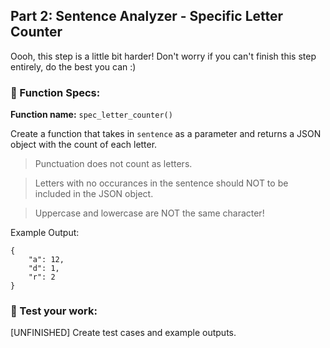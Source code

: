 ## Part 2: Sentence Analyzer - Specific Letter Counter
Oooh, this step is a little bit harder! Don't worry if you can't finish this step entirely, do the best you can :)

### 🔨 Function Specs:
**Function name:** `spec_letter_counter()`

Create a function that takes in `sentence` as a parameter and returns a JSON object with the count of each letter.
> Punctuation does not count as letters. 

> Letters with no occurances in the sentence should NOT to be included in the JSON object. 

> Uppercase and lowercase are NOT the same character!

Example Output:
```json=
{
    "a": 12,
    "d": 1,
    "r": 2
}
```

### 📝 Test your work:
[UNFINISHED] Create test cases and example outputs.

